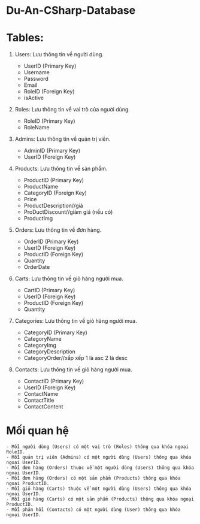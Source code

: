 # Du-An-CSharp-Database
# Tables:
    
1. Users: Lưu thông tin về người dùng.
    - UserID (Primary Key)
    - Username
    - Password
    - Email
    - RoleID (Foreign Key)
    - isActive 
    
2. Roles: Lưu thông tin về vai trò của người dùng.
    - RoleID (Primary Key)
    - RoleName

3. Admins: Lưu thông tin về quản trị viên.
    - AdminID (Primary Key)
    - UserID (Foreign Key)

4. Products: Lưu thông tin về sản phẩm.
    - ProductID (Primary Key)
    - ProductName
    - CategoryID (Foreign Key)
    - Price
    - ProductDescription//giá
    - ProDuctDiscount//giảm giá (nếu có)
    - ProductImg

5. Orders: Lưu thông tin về đơn hàng.
    - OrderID (Primary Key)
    - UserID (Foreign Key)
    - ProductID (Foreign Key)
    - Quantity
    - OrderDate

6. Carts: Lưu thông tin về giỏ hàng người mua.
    - CartID (Primary Key)
    - UserID (Foreign Key)
    - ProductID (Foreign Key)
    - Quantity

7. Categories: Lưu thông tin về giỏ hàng người mua.
    - CategoryID (Primary Key)
    - CategoryName
    - CategoryImg
    - CategoryDescription
    - CategoryOrder//xắp xếp 1 là asc 2 là desc

8. Contacts: Lưu thông tin về giỏ hàng người mua.
    - ContactID (Primary Key)
    - UserID (Foreign  Key)
    - ContactName
    - ContactTitle
    - ContactContent

# Mối quan hệ
    - Mỗi người dùng (Users) có một vai trò (Roles) thông qua khóa ngoại RoleID.
    - Mỗi quản trị viên (Admins) có một người dùng (Users) thông qua khóa ngoại UserID.
    - Mỗi đơn hàng (Orders) thuộc về một người dùng (Users) thông qua khóa ngoại UserID.
    - Mỗi đơn hàng (Orders) có một sản phẩm (Products) thông qua khóa ngoại ProductID.
    - Mỗi giỏ hàng (Carts) thuộc về một người dùng (Users) thông qua khóa ngoại UserID.
    - Mỗi giỏ hàng (Carts) có một sản phẩm (Products) thông qua khóa ngoại ProductID.
    - Mỗi phản hồi (Contacts) có một người dùng (User) thông qua khóa ngoại UserID.



